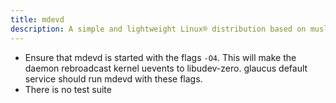 ```yaml
---
title: mdevd
description: A simple and lightweight Linux® distribution based on musl libc and toybox
---
```


- Ensure that mdevd is started with the flags `-O4`. This will make the daemon rebroadcast kernel uevents to libudev-zero. glaucus default service should run mdevd with these flags.
- There is no test suite
